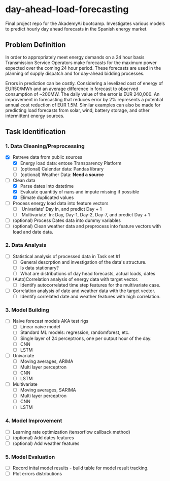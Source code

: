 # day-ahead-load-forecasting
Final project repo for the AkademyAi bootcamp. Investigates various models to predict hourly day ahead forecasts in the Spanish energy market.

## Problem Definition
In order to appropriately meet energy demands on a 24 hour basis Transmission Service Operators make forecasts for the maximum power expected over the coming 24 hour period. These forecasts are used in the planning of supply dispatch and for day-ahead bidding processes. 

Errors in prediction can be costly. Considering a levelized cost of energy of EUR50/MWh and an average difference in forecast to observed consumption of ~200MW. The daily value of the error is EUR 240,000. An improvement in forecasting that reduces error by 2% represents a potential annual cost reduction of EUR 1.5M. Similar examples can also be made for predicting load forecasts from solar, wind, battery storage, and other intermittent energy sources. 


## Task Identification

### 1. Data Cleaning/Preprocessing
 
- [X] Retreve data from public sources
  - [x] Energy load data: entose Transparency Platform
  - [ ] (optional) Calendar data: Pandas library
  - [ ] (optional) Weather Data: **Need a source**
- [ ] Clean data
  - [x] Parse dates into datetime
  - [x] Evaluate quantitiy of nans and impute missing if possible
  - [x] Elimate duplicated values
- [ ] Process energy load  data into feature vectors
  - [ ] 'Univariate' Day In, and predict Day + 1
  - [ ] 'Multivariate' In: Day, Day-1, Day-2, Day-7, and predict Day + 1
- [ ] (optional) Process Dates data into dummy variables
- [ ] (optional) Clean weather data and preprocess into feature vectors with load and date data.

### 2. Data Analysis
- [ ] Statistical analysis of processed data in Task set #1
  - [ ] General descrption and investigation of the data's structure.
  - [ ] Is data stationary?
  - [ ] What are distributions of day head forecasts, actual loads, dates
- [ ] (Auto)Correlation analysis of energy data with target vector.
  - [ ] Identify autocorrelated time step features for the multivariate case.
- [ ] Correlation analysis of date and weather data with the target vector.
  - [ ] Identify correlated date and weather features with high correlation.

### 3. Model Building
- [ ] Naive forecast models AKA test rigs
  - [ ] Linear naive model
  - [ ] Standard ML models: regression, randomforest, etc.
  - [ ] Single layer of 24 perceptrons, one per output hour of the day.
  - [ ] CNN
  - [ ] LSTM
- [ ] Univariate 
  - [ ] Moving averages, ARIMA
  - [ ] Multi layer perceptron
  - [ ] CNN
  - [ ] LSTM
- [ ] Multivariate
  - [ ] Moving averages, SARIMA
  - [ ] Multi layer perceptron
  - [ ] CNN
  - [ ] LSTM

### 4. Model Improvement
- [ ] Learning rate optimization (tensorflow callback method)
- [ ] (optional) Add dates features
- [ ] (optional) Add weather features

### 5. Model Evaluation 
- [ ] Record inital model results - build table for model result tracking. 
- [ ] Plot errors distributions
